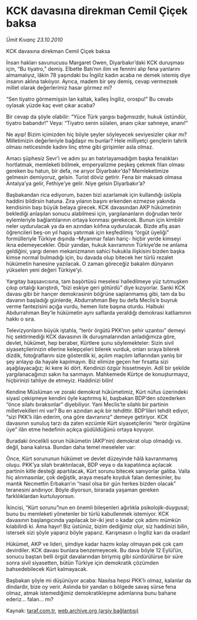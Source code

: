 # KCK davasına direkman Cemil Çiçek baksa

*Ümit Kıvanç 23.10.2010*

<div class="yazi">
<p>KCK davasına direkman Cemil Çiçek baksa</p>
<p>İnsan hakları savunucusu Margaret Owen, Diyarbakır’daki KCK duruşması için, “Bu tiyatro,” demiş. Elbette Batı’nın ilim ve fennini alıp fena yanlarını almamalıyız, lâkin 78 yaşındaki bu İngiliz kadın acaba ne demek istemiş diye insanın aklına takılıyor. Ayrıca, madem bir şey demiş, cevap vermezsek millet olarak değerlerimiz hasar görmez mi?</p>
<p>“Sen tiyatro görmemişsin lan kaltak, kalleş İngiliz, orospu!” Bu cevabı oylasak yüzde kaç evet çıkar acaba?</p>
<p>Bir cevap da şöyle olabilir: “Yüce Türk yargısı bağımsızdır, hukuk üstündür, tiyatro babandır!” Veya: “Tiyatro senin sülalen, ananı çıkar sahneye, ananı!”</p>
<p>Ne ayıp! Bizim içimizden hiç böyle şeyler söyleyecek seviyesizler çıkar mı? Milletimizin değerleriyle bağdaşır mı bunlar? Hele milliyetçi gençlerin tahrik olması neticesinde kadını linç etme gibi girişimler asla olmaz. </p>
<p>Amacı şüphesiz Sevr’i ve adını şu an hatırlayamadığım başka fenalıkları hortlatmak, memleketi bölmek, emperyalizme peşkeş çekmek filan olması gereken bu hatun, bir defa, ne arıyor Diyarbakır’da? Memleketimize gelmesin demiyoruz, gelsin. Turist döviz getirir. Fena bir maksadı olmasa Antalya’ya gelir, Fethiye’ye gelir. Niye gelsin Diyarbakır’a? </p>
<p>Başbakandan rica ediyorum, bazen bizi azarlamak için kullandığı üslûpla haddini bildirsin hatuna. Zira yılanın başını erkenden ezmezse yakında kendisinin başı büyük belaya girecek. KCK davasından AKP hükümetinin beklediği anlaşılan sonucu alabilmesi için, yargılananların doğrudan terör eylemleriyle bağlantılarının ortaya konması gerekecek. Bunun için kimbilir neler uydurulacak ya da en azından kılıfına uydurulacak. Bizde afiş asan öğrencileri beş-on yıl hapis yatırmak için keşfedilmiş “örgüt üyeliği” formülleriyle Türkiye dışında –Myanmar falan hariç- hiçbir yerde kimseyi ikna edemeyecekler. Öbür yandan, hukuk kavramının Türkiye’de ne anlama geldiğini, yargı denen mekanizmanın sahici hukukla ilişkisini bizden başka kimse normal bulmadığı için, bu davada olup bitecek her türlü rezalet hükümetin hanesine yazılacak. O zaman göreceğiz bakalım dünyanın yükselen yeni değeri Türkiye’yi.</p>
<p>Yargıtay başsavcısına, tam başörtüsü meselesi halledilmeye yüz tutmuşken çıkıp ortalığı karıştırdı, “bizi eskiye geri götürdü” diye kızıyorlar. Sanki KCK davası gibi bir hançer demokrasinin böğrüne saplanmamış gibi, tam da bu davanın başladığı günlerde, Abdurrahman Bey bu defa Meclis’e buyruk verme fantezisini açığa vurdu, hemen liste başına oturdu. Halbuki Abdurrahman Bey’le hükümetin aynı saflarda yeraldığı demokrasi katliamının hakkı o sıra.</p>
<p>Televizyonların büyük iştahla, “terör örgütü PKK’nın şehir uzantısı” demeyi hiç sektirmediği KCK davasının ilk duruşmalarından anladığımıza göre, devlet, hükümet, hep beraber, Kürtlere şunu söylemekteler: Sizin sivil siyasetçilerinizin ellerine kelepçeleri bilerek vurduk, onları sıraya bilerek dizdik, fotoğraflarını size gösterdik ki, açılım maçılım laflarından yanlış bir şey anlayıp da hayale kapılmayın. Biz elimize geçen her fırsatta sizi aşağılayacağız; iki kere iki dört. Kendinizi özgür hissetmeyin. Adil bir şekilde yargılanacağınızı sakın ha sanmayın. Mahkemede Kürtçe de konuşturmayız, hiçbirinizi tahliye de etmeyiz. Haddinizi bilin!</p>
<p>Kendine Müslüman ve zoraki demokrat hükümetimiz, Kürt nüfus üzerindeki siyasî çekişmeye kendini öyle kaptırmış ki, başbakan BDP’den sözederken “önce silahı bıraksınlar” diyebiliyor. Yani Meclis’te silahlı bir partinin milletvekilleri mi var? Bu en azından açık bir tehdittir. BDP’lileri tehdit ediyor, “sizi PKK’lı ilân ederim, ona göre davranırız” demeye getiriyor. KCK davasının sunuluş tarzı da zaten ezcümle Kürt siyasetçilerini “terör örgütüne üye” ilân etme hedefinin açıkça güdüldüğünü ortaya koyuyor.</p>
<p>Buradaki öncelikli sorun hükümetin (AKP’nin) demokrat olup olmadığı vs. değil, bana kalırsa. Bundan daha temel meseleler var:</p>
<p>Önce, Kürt sorununun hükümet ve devlet düzeyinde hâlâ kavranmamış oluşu. PKK’ya silah bıraktırılacak, BDP veya o da kapatılınca açılacak partinin kitle desteği apartılacak, Kürt sorunu bitecek sanıyorlar galiba. Valla hiç alınmasınlar, çok değiştik, araya mesafe koyduk falan demesinler, bu mantık Necmettin Erbakan’ın “nasıl olsa bir gün herkes bizden olacak” teranesini andırıyor. Böyle diyorsun, birarada yaşaman gereken farklılıklardan kurtuluyorsun.</p>
<p>İkincisi, “Kürt sorunu”nun en önemli bileşenleri ağırlıkla psikolojik-duygusal; bunu bu memleketi yönetenler bir türlü kabullenmek istemiyor. KCK davasının başlangıcında yapılacak bir-iki jest o kadar çok adımı mümkün kılabilirdi ki. Ama hayır! Biz üstünüz, bizim dediğimiz olur, siz haddinizi bilin, istersek sizi şöyle yaparız böyle yaparız. Karışmasın o İngiliz karı da oradan!</p>
<p>Hükümet, AKP ve lideri, şimdiye kadar hazmı kolay olmayan pek çok çam devirdiler. KCK davası bunlara benzemeyecek. Bu dava böyle 12 Eylül’ün, sonucu baştan belli örgüt davalarından biriymiş gibi sürdürülürse bir süre sonra sivil siyasetten, bütün Türkiye için demokratik çözümden bahsedebilecek Kürt kalmayacak. </p>
<p>Başbakan şöyle mi düşünüyor acaba: Nasılsa hepsi PKK’lı olmaz, kalanlar da dindardır, bize oy verir. Aslında bir yandan o bölgede savaş sürse fena olmaz, atmak istemediğimiz demokratikleşme adımlarına bunu bahane ederiz... falan... mı?</p></div>

Kaynak: [taraf.com.tr](http://www.taraf.com.tr:80/umit-kivanc/makale-kck-davasina-direkman-cemil-cicek-baksa.htm), [web.archive.org (arşiv bağlantısı)](http://web.archive.org/web/20101025142842/http://www.taraf.com.tr:80/umit-kivanc/makale-kck-davasina-direkman-cemil-cicek-baksa.htm)
